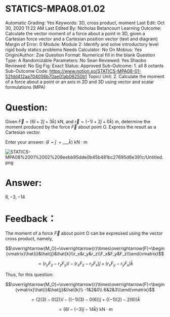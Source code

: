 # STATICS-MPA08.01.02

Automatic Grading: Yes
Keywords: 3D, cross product, moment
Last Edit: Oct 30, 2020 11:22 AM
Last Edited By: Nicholas Betancourt
Learning Outcome: Calculate the vector moment of a force about a point in 3D, given a Cartesian force vector and a Cartesian position vector (text and diagram)
Margin of Error: 0
Module: Module 2: Identify and solve introductory level rigid body statics problems
Needs Calculator: No
On Mobius: Yes
Origin/Author: Zoe
Question Format: Numerical fill in the blank
Question Type: A
Randomizable Parameters: No
Sean Reviewed: Yes
Shaobo Reviewed: No
Sig Fig: Exact
Status: Approved
Sub-Outcome: 1. all 8 octants
Sub-Outcome Code: https://www.notion.so/STATICS-MPA08-01-52fdd412aa704056b70ae01ab06250b1
Topic/ Unit: 2. Calculate the moment of a force about a point or an axis in 2D and 3D using vector and scalar formulations (MPA)

# Question:

Given $\overrightarrow{F}=(6\hat{i}+2\hat{j}+3\hat{k})~\text{kN}$, and $\overrightarrow{r}=(-1\hat{i}+2\hat{j}+0\hat{k})~\text{m}$, determine the moment produced by the force $\overrightarrow{F}$ about point O. Express the result as a Cartesian vector.

Enter your answer:     $($___$\hat{i}~~-$___$~\hat{j}~~+~$___$\hat{k})$  $\text{kN}\cdot\text{m}$

![STATICS-MPA08%2001%2002%208eebb95dde0b45b481bc27695d6e391c/Untitled.png](STATICS-MPA08%2001%2002%208eebb95dde0b45b481bc27695d6e391c/Untitled.png)

# Answer:

$6,-3,-14$

# Feedback：

The moment of a force $\overrightarrow{F}$ about point O can be expressed using the vector cross product, namely,

$$\overrightarrow{M_O}=\overrightarrow{r}\times\overrightarrow{F}=\begin{vmatrix}\hat{i}&\hat{j}&\hat{k}\\r_x&r_y&r_z\\F_x&F_y&F_z\\\end{vmatrix}$$

$$=(r_yF_z-r_zF_y)\hat{i}-(r_xF_z-r_zF_x)\hat{j}+(r_xF_y-r_yF_x)\hat{k}$$

Thus, for this question:

$$\overrightarrow{M_O}=\overrightarrow{r}\times\overrightarrow{F}=\begin{vmatrix}\hat{i}&\hat{j}&\hat{k}\\ -1&2&0\\ 6&2&3\\\end{vmatrix}$$

$$=\{2(3)-0(2)\}\hat{i}-\{(-1)(3)-0(6)\}\hat{j}+\{(-1)(2)-2(6)\}\hat{k}$$

$$=\{6\hat{i}-(-3)\hat{j}-14\hat{k}\}~\text{kN}\cdot\text{m}$$